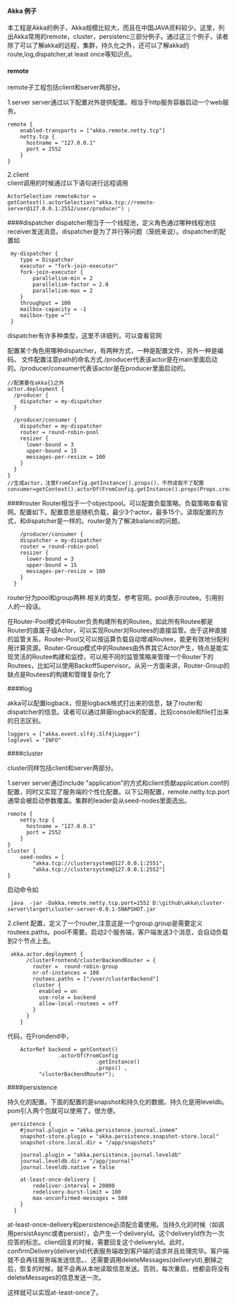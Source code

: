 #### Akka 例子


本工程是Akka的例子，Akka规模比较大，而且在中国JAVA资料较少。这里，列出Akka常用的remote，cluster，persistenc三部分例子。通过这三个例子，读者除了可以了解akka的远程，集群，持久化之外，还可以了解akka的route,log,dispatcher,at least once等知识点。


#### remote 
remote子工程包括client和server两部分。

1.server
server通过以下配置对外提供配置。相当于http服务容器启动一个web服务。
    
    remote {
	    enabled-transports = ["akka.remote.netty.tcp"]
	    netty.tcp {
	      hostname = "127.0.0.1"
	      port = 2552
	    }
	}
	
2.client	
client调用的时候通过以下语句进行远程调用

    ActorSelection remoteActor = getContext().actorSelection("akka.tcp://remote-server@127.0.0.1:2552/user/producer") ;
    
####dispatcher
dispatcher相当于一个线程池，定义角色通过哪种线程池往receiver发送消息。dispatcher是为了并行等问题（笼统来说）。dispatcher的配置如

     my-dispatcher {
		type = Dispatcher
		executor = "fork-join-executor"
		fork-join-executor {
			parallelism-min = 2
			parallelism-factor = 2.0
			parallelism-max = 2
		}
		throughput = 100
		mailbox-capacity = -1
		mailbox-type =""
     } 
     
dispatcher有许多种类型，这里不详细列，可以查看官网

配置某个角色用哪种dispatcher，有两种方式，一种是配置文件，另外一种是编码。
文件配置注意path的命名方式./producer代表该actor是在main里面启动的。/producer/consumer代表该actor是在producer里面启动的。
	
	//配置要在akka{}之外
    actor.deployment { 
	  /producer {
	    dispatcher = my-dispatcher
	  }
	  
	  /producer/consumer {
	    dispatcher = my-dispatcher
	    router = round-robin-pool
	    resizer {
	      lower-bound = 3
	      upper-bound = 15
	      messages-per-resize = 100
	    }
	  }		  
	}
	//生成actor，注意FromConfig.getInstance().props()，不然读取不了配置
	consumer=getContext().actorOf(FromConfig.getInstance().props(Props.create(Consumer.class)),"consumer");
	

####router
Router相当于一个objectpool。可以配置负载策略。负载策略查看官网。配置如下。配置意思是随机负载，最少3个actor，最多15个。读取配置的方式，和dispatcher是一样的。router是为了解决balance的问题。

    	/producer/consumer {
	    dispatcher = my-dispatcher
	    router = round-robin-pool
	    resizer {
	      lower-bound = 3
	      upper-bound = 15
	      messages-per-resize = 100
	    }
	  }	
	  
router分为pool和group两种.相关的类型，参考官网。pool表示routee。引用别人的一段话。

在Router-Pool模式中Router负责构建所有的Routee。如此所有Routee都是Router的直属子级Actor，可以实现Router对Routees的直接监管。由于这种直接的监管关系，Router-Pool又可以按运算负载自动增减Routee，能更有效地分配利用计算资源。Router-Group模式中的Routees由外界其它Actor产生，特点是能实现灵活的Routee构建和监控，可以用不同的监管策略来管理一个Router下的Routees，比如可以使用BackoffSupervisor。从另一方面来讲，Router-Group的缺点是Routees的构建和管理复杂化了
	  
####log

akka可以配置logback，但是logback格式打出来的信息，缺了router和dispatcher的信息。读者可以通过屏蔽logback的配置，比较console和file打出来的日志区别。
    
    loggers = ["akka.event.slf4j.Slf4jLogger"]
    loglevel = "INFO"
    
####cluster

cluster同样包括client和server两部分。

1.server
server通过include "application"的方式和client贡献application.conf的配置，同时又实现了服务端的个性化配置。以下公用配置，remote.netty.tcp.port通常会被启动参数覆盖。集群的leader会从seed-nodes里面选出。
      
    remote { 
	    netty.tcp {
	      hostname = "127.0.0.1"
	      port = 2552
	    }
	}  	
	cluster {
    	seed-nodes = [
      		"akka.tcp://clustersystem@127.0.0.1:2551",
      		"akka.tcp://clustersystem@127.0.0.1:2552"] 
    }

启动命令如

     java  -jar -Dakka.remote.netty.tcp.port=2552 D:\github\akka\cluster-server\target\cluster-server-0.0.1-SNAPSHOT.jar 
     


2.client
配置，定义了一个router,注意这是一个group.group是需要定义routees.paths。pool不需要。启动2个服务端，客户端发送3个消息，会自动负载到2个节点上去。

     akka.actor.deployment {
		  /clusterFrontend/clusterBackendRouter = {
		    router =  round-robin-group  
		    nr-of-instances = 100
		    routees.paths = ["/user/clusterBackend"]
		    cluster {
		      enabled = on
		      use-role = backend
		      allow-local-routees = off
		    }
		  }
		}
     
代码，在Frondend中，

     	ActorRef backend = getContext()
					.actorOf(FromConfig
								.getInstance()
								.props() ,
		      "clusterBackendRouter");
     
     
####persistence

持久化的配置。下面的配置的是snapshot和持久化的数据。持久化是用leveldb。pom引入两个包就可以使用了。很方便。

     persistence {
	    #journal.plugin = "akka.persistence.journal.inmem"
	    snapshot-store.plugin = "akka.persistence.snapshot-store.local"
	    snapshot-store.local.dir = "/app/snapshots"
	    
	    journal.plugin = "akka.persistence.journal.leveldb"  
    	journal.leveldb.dir = "/app/journal"  
    	journal.leveldb.native = false  
	    
	    at-least-once-delivery {
	    	redeliver-interval = 20000
	    	redelivery-burst-limit = 100
	    	max-unconfirmed-messages = 500
	    } 
	  }
	  
at-least-once-delivery和persistence必须配合着使用。当持久化的时候（如调用persistAsync或者persist），会产生一个deliveryId。这个deliveryId作为一次应答的标志。client回复的时候，需要回复这个deliveryId。此时，confirmDelivery(deliveryId)代表服务端收到客户端的请求并且处理完毕。客户端就不会再往服务端发送信息。、还需要调用deleteMessages(deliveryId),删掉之后，恢复的时候，就不会再从本地读取信息发送。否则，每次重启，他都会将没有deleteMessages的信息发送一次。

这样就可以实现at-least-once了。

